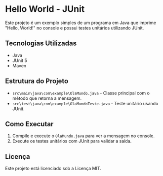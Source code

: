 # Hello World - JUnit

Este projeto é um exemplo simples de um programa em Java que imprime "Hello, World!" no console e possui testes unitários utilizando JUnit.

## Tecnologias Utilizadas

- Java
- JUnit 5
- Maven

## Estrutura do Projeto

- `src\main\java\com\example\OlaMundo.java` - Classe principal com o método que retorna a mensagem.
- `src\test\java\com\example\OlaMundoTeste.java` - Teste unitário usando JUnit.

## Como Executar

1. Compile e execute o `OlaMundo.java` para ver a mensagem no console.
2. Execute os testes unitários com JUnit para validar a saída.

## Licença

Este projeto está licenciado sob a Licença MIT.

